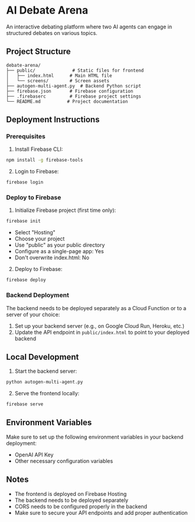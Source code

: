 # AI Debate Arena

An interactive debating platform where two AI agents can engage in structured debates on various topics.

## Project Structure

```
debate-arena/
├── public/              # Static files for frontend
│   ├── index.html      # Main HTML file
│   └── screens/        # Screen assets
├── autogen-multi-agent.py  # Backend Python script
├── firebase.json       # Firebase configuration
├── .firebaserc         # Firebase project settings
└── README.md          # Project documentation
```

## Deployment Instructions

### Prerequisites

1. Install Firebase CLI:
```bash
npm install -g firebase-tools
```

2. Login to Firebase:
```bash
firebase login
```

### Deploy to Firebase

1. Initialize Firebase project (first time only):
```bash
firebase init
```
- Select "Hosting"
- Choose your project
- Use "public" as your public directory
- Configure as a single-page app: Yes
- Don't overwrite index.html: No

2. Deploy to Firebase:
```bash
firebase deploy
```

### Backend Deployment

The backend needs to be deployed separately as a Cloud Function or to a server of your choice:

1. Set up your backend server (e.g., on Google Cloud Run, Heroku, etc.)
2. Update the API endpoint in `public/index.html` to point to your deployed backend

## Local Development

1. Start the backend server:
```bash
python autogen-multi-agent.py
```

2. Serve the frontend locally:
```bash
firebase serve
```

## Environment Variables

Make sure to set up the following environment variables in your backend deployment:
- OpenAI API Key
- Other necessary configuration variables

## Notes

- The frontend is deployed on Firebase Hosting
- The backend needs to be deployed separately
- CORS needs to be configured properly in the backend
- Make sure to secure your API endpoints and add proper authentication 